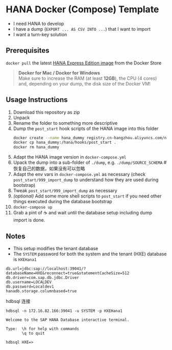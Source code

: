 # HANA Docker (Compose) Template

- I need HANA to develop
- I have a dump (`EXPORT ... AS CSV INTO ...`) that I want to import
- I want a turn-key solution

## Prerequisites

`docker pull` the latest [HANA Express Edition image][image] from the Docker Store

[image]: https://hub.docker.com/_/sap-hana-express-edition/

> **Docker for Mac / Docker for Windows**\
> Make sure to increase the RAM (at least **12GB**), the CPU (4 cores) and, depending on your dump, the disk size of the Docker VM!

## Usage Instructions

1. Download this repository as zip
1. Unpack
1. Rename the folder to something more descriptive
1. Dump the `post_start` hook scripts of the HANA image into this folder
    ```bash
    docker create --name hana_dummy registry.cn-hangzhou.aliyuncs.com/nova-base/hanaexpress:2.00.076.00.20240701.1
    docker cp hana_dummy:/hana/hooks/post_start .
    docker rm hana_dummy
    ```
1. Adapt the HANA image version in `docker-compose.yml`
1. Upack the dump into a sub-folder of `./dump`, e.g. `./dump/SOURCE_SCHEMA` # 恢复自己的数据，如果没有可以忽略
1. Adapt the env vars in `docker-compose.yml` as necessary (check `post_start/999_import_dump` to understand how they are
   used during bootstrap)
1. Tweak `post_start/999_import_dump` as necessary
1. *(optional)* Add some more shell scripts to `post_start` if you need other things executed during the database bootstrap
1. `docker-compose up`
1. Grab a pint of :coffee: and wait until the database setup including dump import is done.

## Notes

- This setup modifies the tenant database
- The `SYSTEM` password for both the system and the tenant (HXE) database is `HXEHana1`

```
db.url=jdbc:sap://localhost:39041/?databaseName=HXE&reconnect=true&statementCacheSize=512
db.driver=com.sap.db.jdbc.Driver
db.username=LOCALDEV
db.password=Localdev1
hanadb.storage.columnbased=true
```

hdbsql 连接
```
hdbsql -n 172.16.82.166:39041 -u SYSTEM -p HXEHana1

Welcome to the SAP HANA Database interactive terminal.

Type:  \h for help with commands
       \q to quit

hdbsql HXE=>

```

